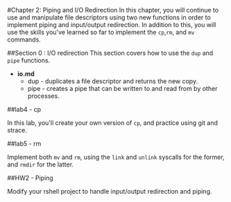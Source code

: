 #Chapter 2: Piping and I/O Redirection
In this chapter,  you will continue to use and manipulate file descriptors using two new functions in order to implement piping and input/output redirection.
In addition to this, you will use the skills you've learned so far to implement the `cp`,`rm`, and `mv` commands.

##Section 0 : I/O redirection 
This section covers how to use the `dup` and `pipe` functions.
* **io.md**
	* dup - duplicates a file descriptor and returns the new copy.
	* pipe - creates a pipe that can be written to and read from by other processes.


##lab4 - cp

In this lab, you'll create your own version of `cp`, and practice using git and strace.

##lab5 - rm

Implement both `mv` and `rm`, using the `link` and `unlink` syscalls for the former, and `rmdir` for the latter. 

##HW2 - Piping

Modify your rshell project to handle input/output redirection and piping.

